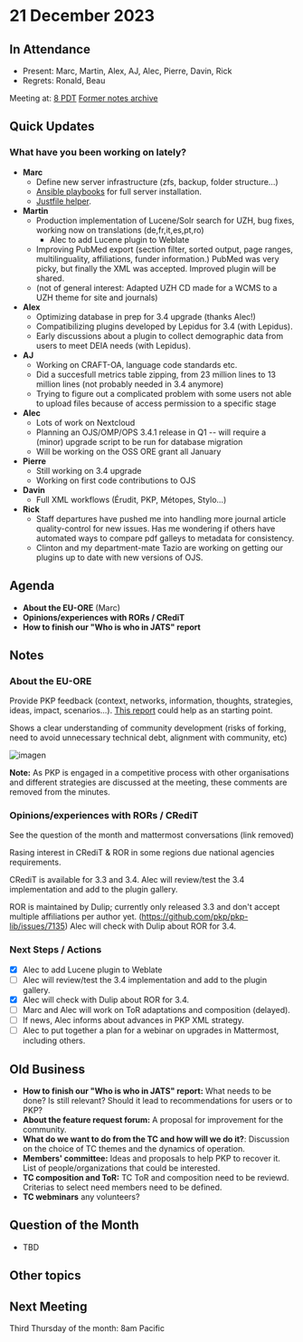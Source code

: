 # 21 December 2023 

In Attendance
-------------

- Present: Marc, Martin, Alex, AJ, Alec, Pierre, Davin, Rick
- Regrets: Ronald, Beau

Meeting at: [8 PDT](https://www.timeanddate.com/worldclock/converter.html?iso=20231221T160000&p1=tz_pt&p2=256&p3=80&p4=3705&p5=418&p6=tz_adt&p7=31&p8=37&p9=101)
[Former notes archive](https://github.com/pkp/technical-committee/tree/main/meeting-minutes)


Quick Updates
-------------

### What have you been working on lately?
- **Marc**
    - Define new server infrastructure (zfs, backup, folder structure...)
    - [Ansible playbooks](https://github.com/marcbria/ansible/) for full server installation.
    - [Justfile helper](https://github.com/marcbria/ansible/blob/main/justfile).
- **Martin**
    - Production implementation of Lucene/Solr search for UZH, bug fixes, working now on translations (de,fr,it,es,pt,ro)
        - Alec to add Lucene plugin to Weblate
    - Improving PubMed export (section filter, sorted output, page ranges, multilinguality, affiliations, funder information.) PubMed was very picky, but finally the XML was accepted. Improved plugin will be shared.
    - (not of general interest: Adapted UZH CD made for a WCMS to a UZH theme for site and journals)
- **Alex**
    - Optimizing database in prep for 3.4 upgrade (thanks Alec!)
    - Compatibilizing plugins developed by Lepidus for 3.4 (with Lepidus).
    - Early discussions about a plugin to collect demographic data from users to meet DEIA needs (with Lepidus).
- **AJ**
    - Working on CRAFT-OA, language code standards etc.
    - Did a succesfull metrics table zipping, from 23 million lines to 13 million lines (not probably needed in 3.4 anymore)
    - Trying to figure out a complicated problem with some users not able to upload files because of access permission to a specific stage
- **Alec**
    - Lots of work on Nextcloud
    - Planning an OJS/OMP/OPS 3.4.1 release in Q1 -- will require a (minor) upgrade script to be run for database migration
    - Will be working on the OSS ORE grant all January
- **Pierre**
    - Still working on 3.4 upgrade
    - Working on first code contributions to OJS
- **Davin**
    - Full XML workflows (Érudit, PKP, Métopes, Stylo...)
- **Rick**
    - Staff departures have pushed me into handling more journal article quality-control for new issues. Has me wondering if others have automated ways to compare pdf galleys to metadata for consistency.
    - Clinton and my department-mate Tazio are working on getting our plugins up to date with new versions of OJS.


Agenda
------

- **About the EU-ORE** (Marc)
- **Opinions/experiences with RORs / CRediT**
- **How to finish our "Who is who in JATS" report** 

## Notes

### About the EU-ORE
Provide PKP feedback (context, networks, information, thoughts, strategies, ideas, impact, scenarios...). [This report](https://op.europa.eu/en/publication-detail/-/publication/cc087fd8-82b3-11ee-99ba-01aa75ed71a1/language-en) could help as an starting point.

Shows a clear understanding of community development (risks of forking, need to avoid unnecessary technical debt, alignment with community, etc)

![imagen](https://hackmd.io/_uploads/HkUTckzwT.png)

**Note:** As PKP is engaged in a competitive process with other organisations and different strategies are discussed at the meeting, these comments are removed from the minutes.

### Opinions/experiences with RORs / CRediT
See the question of the month and mattermost conversations (link removed)

Rasing interest in CRediT & ROR in some regions due national agencies requirements.

CRediT is available for 3.3 and 3.4. Alec will review/test the 3.4 implementation and add to the plugin gallery.

ROR is maintained by Dulip; currently only released 3.3 and don't accept multiple affiliations per author yet. (https://github.com/pkp/pkp-lib/issues/7135)
Alec will check with Dulip about ROR for 3.4.

### Next Steps / Actions

- [x] Alec to add Lucene plugin to Weblate
- [ ] Alec will review/test the 3.4 implementation and add to the plugin gallery.
- [x] Alec will check with Dulip about ROR for 3.4.
- [ ] Marc and Alec will work on ToR adaptations and composition (delayed).
- [ ] If news, Alec informs about advances in PKP XML strategy.
- [ ] Alec to put together a plan for a webinar on upgrades in Mattermost, including others.

Old Business
------------

- **How to finish our "Who is who in JATS" report:**  What needs to be done? Is still relevant? Should it lead to recommendations for users or to PKP?
- **About the feature request forum:** A proposal for improvement for the community.
- **What do we want to do from the TC and how will we do it?**: Discussion on the choice of TC themes and the dynamics of operation.
- **Members' committee:** Ideas and proposals to help PKP to recover it. List of people/organizations that could be interested.
- **TC composition and ToR:** TC ToR and composition need to be reviewd. Criterias to select need members need to be defined.
- **TC webminars** any volunteers?


Question of the Month
---------------------

- TBD

Other topics
------------


Next Meeting
------------

Third Thursday of the month: 8am Pacific
